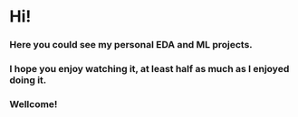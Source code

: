 # Hi!

### Here you could see my personal EDA and ML projects.

### I hope you enjoy watching it, at least half as much as I enjoyed doing it.

### Wellcome!


